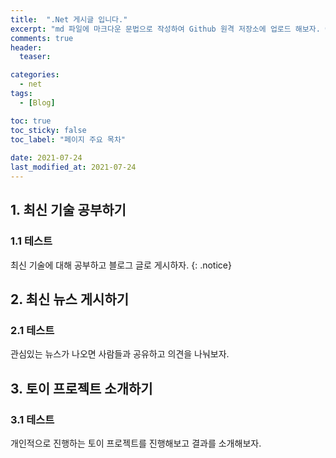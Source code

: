 ```yaml
---
title:  ".Net 게시글 입니다."
excerpt: "md 파일에 마크다운 문법으로 작성하여 Github 원격 저장소에 업로드 해보자. 에디터는 Visual Studio code 사용! 로컬 서버에서 확인도 해보자. "
comments: true
header:
  teaser: 

categories:
  - net
tags:
  - [Blog]

toc: true
toc_sticky: false
toc_label: "페이지 주요 목차"
 
date: 2021-07-24
last_modified_at: 2021-07-24
---
```


## 1. 최신 기술 공부하기
### 1.1 테스트 
최신 기술에 대해 공부하고 블로그 글로 게시하자.
{: .notice}

## 2. 최신 뉴스 게시하기
### 2.1 테스트
관심있는 뉴스가 나오면 사람들과 공유하고 의견을 나눠보자.

## 3. 토이 프로젝트 소개하기
### 3.1 테스트
개인적으로 진행하는 토이 프로젝트를 진행해보고 결과를 소개해보자.
